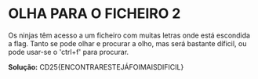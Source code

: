# OLHA PARA O FICHEIRO 2

Os ninjas têm acesso a um ficheiro com muitas letras onde está escondida a flag. Tanto se pode olhar e procurar a olho, mas será bastante díficil, ou pode usar-se o 'ctrl+f' para procurar.

**Solução:** CD25{ENCONTRARESTEJÁFOIMAISDIFICIL}
